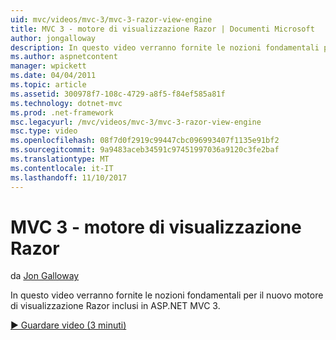 ```yaml
---
uid: mvc/videos/mvc-3/mvc-3-razor-view-engine
title: MVC 3 - motore di visualizzazione Razor | Documenti Microsoft
author: jongalloway
description: In questo video verranno fornite le nozioni fondamentali per il nuovo motore di visualizzazione Razor inclusi in ASP.NET MVC 3.
ms.author: aspnetcontent
manager: wpickett
ms.date: 04/04/2011
ms.topic: article
ms.assetid: 300978f7-108c-4729-a8f5-f84ef585a81f
ms.technology: dotnet-mvc
ms.prod: .net-framework
msc.legacyurl: /mvc/videos/mvc-3/mvc-3-razor-view-engine
msc.type: video
ms.openlocfilehash: 08f7d0f2919c99447cbc096993407f1135e91bf2
ms.sourcegitcommit: 9a9483aceb34591c97451997036a9120c3fe2baf
ms.translationtype: MT
ms.contentlocale: it-IT
ms.lasthandoff: 11/10/2017
---
```

<a name="mvc-3---razor-view-engine"></a>MVC 3 - motore di visualizzazione Razor
====================
da [Jon Galloway](https://github.com/jongalloway)

In questo video verranno fornite le nozioni fondamentali per il nuovo motore di visualizzazione Razor inclusi in ASP.NET MVC 3.

[&#9654; Guardare video (3 minuti)](https://channel9.msdn.com/Blogs/ASP-NET-Site-Videos/mvc-3-razor-view-engine)
